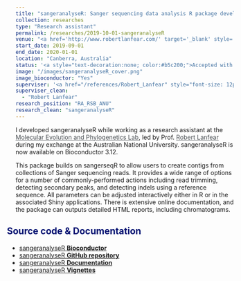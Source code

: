 ```yaml
---
title: "sangeranalyseR: Sanger sequencing data analysis R package development"
collection: researches
type: "Research assistant"
permalink: /researches/2019-10-01-sangeranalyseR
venue: "<a href='http://www.robertlanfear.com/' target='_blank' style='color: inherit;'>Lanfear Lab, Division of Ecology and Evolution, Research School of Biology, Australian National University</a>"
start_date: 2019-09-01
end_date: 2020-01-01
location: "Canberra, Australia"
status: '<a style="text-decoration:none; color:#b5c200;">Accepted with Minor Revisions <i class="fa fa-paper-plane" aria-hidden="true"></i></a> &nbsp; <a href="https://www.biorxiv.org/content/10.1101/2020.05.18.102459v1" target="_blank"><i style="font-size: 12px; color:#c9cf7a">bioRxiv [Genome Biology and Evolution]</i></a>'
image: "/images/sangeranalyseR_cover.png"
image_bioconductor: "Yes"
superviser: '<a href="/references/Robert_Lanfear" style="font-size: 12px; text-decoration:none; color:#4A4F53; border-style: solid; border-color:#e3bfbf; border-radius: 10px; background-color: #e3bfbf;" target="_blank">&nbsp; Robert Lanfear &nbsp;</a>'
superviser_clean:
  - "Robert Lanfear"
research_position: "RA_RSB_ANU"
research_clean: "sangeranalyseR"
---
```


I developed sangeranalyseR while working as a research assistant at the <a target="_blank"  href="http://www.robertlanfear.com/" style="color:#4A4F53">Molecular Evolution and Phylogenetics Lab</a>, led by Prof. <a target="_blank"  href="https://biology.anu.edu.au/people/academics/robert-lanfear" style="color:#4A4F53">Robert Lanfear</a> during my exchange at the Australian National University. sangeranalyseR is now available on Bioconductor 3.12.


This package builds on sangerseqR to allow users to create contigs from collections of Sanger sequencing reads. It provides a wide range of options for a number of commonly-performed actions including read trimming, detecting secondary peaks, and detecting indels using a reference sequence. All parameters can be adjusted interactively either in R or in the associated Shiny applications. There is extensive online documentation, and the package can outputs detailed HTML reports, including chromatograms.

<h2 style="color: #000f70; margin-left:-30px" > <i class="fas fa-dot-circle" style="font-size:18px;"></i> &nbsp;&nbsp;Source code & Documentation </h2>

<div style="margin-left: -15px">
  <ul>
    <li><a href="https://bioconductor.org/packages/sangeranalyseR">sangeranalyseR <b>Bioconductor</b></a></li>
    <li><a href="https://github.com/roblanf/sangeranalyseR">sangeranalyseR <b>GitHub repository</b></a></li>
    <li><a href="https://sangeranalyser.readthedocs.io/">sangeranalyseR <b>Documentation</b></a></li>
    <li><a href="https://bioconductor.org/packages/devel/bioc/vignettes/sangeranalyseR/inst/doc/sangeranalyseR.html">sangeranalyseR <b>Vignettes</b></a></li>
  </ul>
</div>
